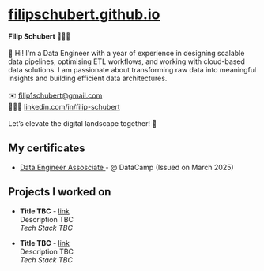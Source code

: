 </head>
<body>
<div class="container-lg px-3 my-5 markdown-body">
<h1><a href="https://filipschubert.github.io/">filipschubert.github.io</a></h1>
<p><strong>Filip Schubert 👨🏼‍💻</strong>
<br /> <br />
👋 Hi! I'm a Data Engineer with a year of experience in designing scalable data pipelines, optimising ETL workflows, and working with cloud-based data solutions. I am passionate about transforming raw data into meaningful insights and building efficient data architectures.
<br /> <br />
✉️ <a href="mailto:filip1schubert@gmail.com">filip1schubert@gmail.com</a>
<br />
👨🏼‍💼 <a href="https://linkedin.com/in/filip-schubert">linkedin.com/in/filip-schubert</a>
<br /> <br />
Let’s elevate the digital landscape together! 🚀</p>

<h2 id="my-certificates">My certificates</h2>

<ul>
  <li><a href="https://www.datacamp.com/certificate/DEA0017776962365">Data Engineer Assosciate </a> - @ DataCamp</strong> (Issued on March 2025)</li>
</ul>

<h2 id="projects-i-worked-on">Projects I worked on</h2>

<ul>
  <li>
    <p><strong>Title TBC</strong> - <a href="https://www.wemolo.com/en-de">link</a><br />
Description TBC<br />
<em>Tech Stack TBC</em></p>
  </li>
  <li>
    <p><strong>Title TBC</strong> - <a href="https://www.wemolo.com/en-de">link</a><br />
Description TBC</a><br />
<em>Tech Stack TBC</em></p>
  </li>
</ul>
